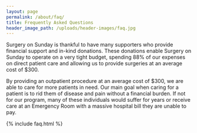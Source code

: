 ```yaml
---
layout: page
permalink: /about/faq/
title: Frequently Asked Questions
header_image_path: /uploads/header-images/faq.jpg
---
```

Surgery on Sunday is thankful to have many supporters who provide financial support and in-kind donations.  These donations enable Surgery on Sunday to operate on a very tight budget, spending 88% of our expenses on direct patient care and allowing us to provide surgeries at an average cost of $300.

By providing an outpatient procedure at an average cost of $300, we are able to care for more patients in need.  Our main goal when caring for a patient is to rid them of disease and pain without a financial burden. If not for our program, many of these individuals would suffer for years or receive care at an Emergency Room with a massive hospital bill they are unable to pay.  

{% include faq.html %}